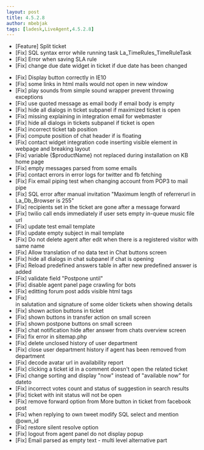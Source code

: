 ```yaml
---
layout: post
title: 4.5.2.8
author: mbebjak
tags: [ladesk,LiveAgent,4.5.2.8]
---
```


- [Feature] Split ticket
- [Fix] SQL syntax error while running task La_TimeRules_TimeRuleTask
- [Fix] Error when saving SLA rule
- [Fix] change due date widget in ticket if due date has been changed

<!--more--> 

- [Fix] Display button correctly in IE10
- [Fix] some links in html mails would not open in new window
- [Fix] play sounds from simple sound wrapper prevent throwing exceptions
- [Fix] use quoted message as email body if email body is empty
- [Fix] hide all dialogs in ticket subpanel if maximized ticket is open
- [Fix] missing explaining in integration email for webmaster
- [Fix] hide all dialogs in tickets subpanel if ticket is open
- [Fix] incorrect ticket tab position
- [Fix] compute position of chat header if is floating
- [Fix] contact widget integration code inserting visible element in webpage and breaking layout
- [Fix] variable {$productName} not replaced during installation on KB home page
- [Fix] empty messages parsed from some emails
- [Fix] contact errors in error logs for twitter and fb fetching
- [Fix] Fix email piping test when changing account from POP3 to mail pipe
- [Fix] SQL error after manual invitation "Maximum length of referrerurl in La_Db_Browser is 255"
- [Fix] recipients set in the ticket are gone after a message forward
- [Fix] twilio call ends immediately if user sets empty in-queue music file url
- [Fix] update test email template
- [Fix] update empty subject in mail template
- [Fix] Do not delete agent after edit when there is a registered visitor with same name
- [Fix] Allow translation of no data text in Chat buttons screen
- [Fix] hide all dialogs in chat subpanel if chat is opening
- [Fix] Reload predefined answers table in after new predefined answer is added
- [Fix] validate field "Postpone until"
- [Fix] disable agent panel page crawling for bots
- [Fix] editting forum post adds visible html tags
- [Fix] <br> in salutation and signature of some older tickets when showing details
- [Fix] shown action buttons in ticket
- [Fix] shown buttons in transfer action on small screen
- [Fix] shown postpone buttons on small screen
- [Fix] chat notification hide after answer from chats overview screen
- [Fix] fix error in sitemap.php
- [Fix] delete unclosed history of user department
- [Fix] close user department history if agent has been removed from department
- [Fix] decode avatar url in availability report
- [Fix] clicking a ticket id in a comment doesn't open the related ticket
- [Fix] change sorting and display "now" instead of "available now" for dateto
- [Fix] incorrect votes count and status of suggestion in search results
- [Fix] ticket with init status will not be open
- [Fix] remove forward option from More button in ticket from facebook post
- [Fix] when replying to own tweet modify SQL select and mention @own_id
- [Fix] restore silent resolve option
- [Fix] logout from agent panel do not display popup
- [Fix] Email parsed as empty text - multi level alternative part

